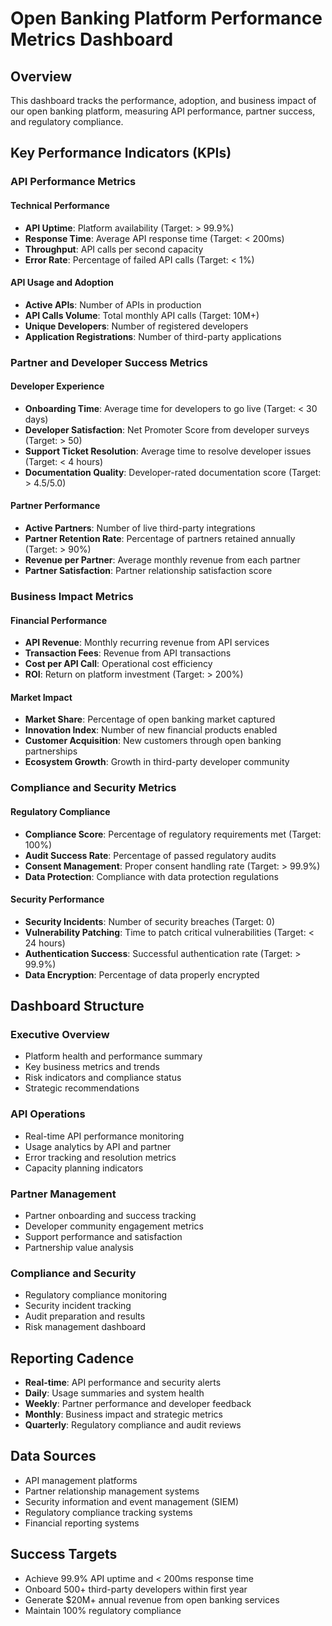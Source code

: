 # Open Banking Platform Performance Metrics Dashboard

## Overview
This dashboard tracks the performance, adoption, and business impact of our open banking platform, measuring API performance, partner success, and regulatory compliance.

## Key Performance Indicators (KPIs)

### API Performance Metrics

#### Technical Performance
- **API Uptime**: Platform availability (Target: > 99.9%)
- **Response Time**: Average API response time (Target: < 200ms)
- **Throughput**: API calls per second capacity
- **Error Rate**: Percentage of failed API calls (Target: < 1%)

#### API Usage and Adoption
- **Active APIs**: Number of APIs in production
- **API Calls Volume**: Total monthly API calls (Target: 10M+)
- **Unique Developers**: Number of registered developers
- **Application Registrations**: Number of third-party applications

### Partner and Developer Success Metrics

#### Developer Experience
- **Onboarding Time**: Average time for developers to go live (Target: < 30 days)
- **Developer Satisfaction**: Net Promoter Score from developer surveys (Target: > 50)
- **Support Ticket Resolution**: Average time to resolve developer issues (Target: < 4 hours)
- **Documentation Quality**: Developer-rated documentation score (Target: > 4.5/5.0)

#### Partner Performance
- **Active Partners**: Number of live third-party integrations
- **Partner Retention Rate**: Percentage of partners retained annually (Target: > 90%)
- **Revenue per Partner**: Average monthly revenue from each partner
- **Partner Satisfaction**: Partner relationship satisfaction score

### Business Impact Metrics

#### Financial Performance
- **API Revenue**: Monthly recurring revenue from API services
- **Transaction Fees**: Revenue from API transactions
- **Cost per API Call**: Operational cost efficiency
- **ROI**: Return on platform investment (Target: > 200%)

#### Market Impact
- **Market Share**: Percentage of open banking market captured
- **Innovation Index**: Number of new financial products enabled
- **Customer Acquisition**: New customers through open banking partnerships
- **Ecosystem Growth**: Growth in third-party developer community

### Compliance and Security Metrics

#### Regulatory Compliance
- **Compliance Score**: Percentage of regulatory requirements met (Target: 100%)
- **Audit Success Rate**: Percentage of passed regulatory audits
- **Consent Management**: Proper consent handling rate (Target: > 99.9%)
- **Data Protection**: Compliance with data protection regulations

#### Security Performance
- **Security Incidents**: Number of security breaches (Target: 0)
- **Vulnerability Patching**: Time to patch critical vulnerabilities (Target: < 24 hours)
- **Authentication Success**: Successful authentication rate (Target: > 99.9%)
- **Data Encryption**: Percentage of data properly encrypted

## Dashboard Structure

### Executive Overview
- Platform health and performance summary
- Key business metrics and trends
- Risk indicators and compliance status
- Strategic recommendations

### API Operations
- Real-time API performance monitoring
- Usage analytics by API and partner
- Error tracking and resolution metrics
- Capacity planning indicators

### Partner Management
- Partner onboarding and success tracking
- Developer community engagement metrics
- Support performance and satisfaction
- Partnership value analysis

### Compliance and Security
- Regulatory compliance monitoring
- Security incident tracking
- Audit preparation and results
- Risk management dashboard

## Reporting Cadence
- **Real-time**: API performance and security alerts
- **Daily**: Usage summaries and system health
- **Weekly**: Partner performance and developer feedback
- **Monthly**: Business impact and strategic metrics
- **Quarterly**: Regulatory compliance and audit reviews

## Data Sources
- API management platforms
- Partner relationship management systems
- Security information and event management (SIEM)
- Regulatory compliance tracking systems
- Financial reporting systems

## Success Targets
- Achieve 99.9% API uptime and < 200ms response time
- Onboard 500+ third-party developers within first year
- Generate $20M+ annual revenue from open banking services
- Maintain 100% regulatory compliance
